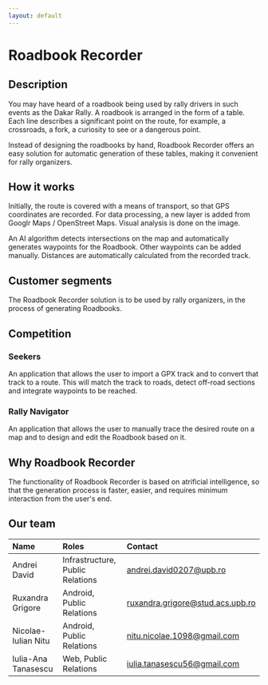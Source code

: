 ```yaml
---
layout: default
---
```


# Roadbook Recorder

## Description

You may have heard of a roadbook being used by rally drivers in such events as the Dakar Rally. A roadbook is arranged in the form of a table. Each line describes a significant point on the route, for example, a crossroads, a fork, a curiosity to see or a dangerous point.

Instead of designing the roadbooks by hand, Roadbook Recorder offers an easy solution for automatic generation of these tables, making it convenient for rally organizers.

## How it works

Initially, the route is covered with a means of transport, so that GPS coordinates are recorded. For data processing, a new layer is added from Googlr Maps / OpenStreet Maps. Visual analysis is done on the image.

An AI algorithm detects intersections on the map and automatically generates waypoints for the Roadbook. Other waypoints can be added manually. Distances are automatically calculated from the recorded track.

## Customer segments

The Roadbook Recorder solution is to be used by rally organizers, in the process of generating Roadbooks.

## Competition

### Seekers

An application that allows the user to import a GPX track and to convert that track to a route. This will match the track to roads, detect off-road sections and integrate waypoints to be reached.

### Rally Navigator

An application that allows the user to manually trace the desired route on a map and to design and edit the Roadbook based on it.

## Why Roadbook Recorder

The functionality of Roadbook Recorder is based on atrificial intelligence, so that the generation process is faster, easier, and requires minimum interaction from the user's end.

## Our team

| Name                     | Roles                                | Contact                          |
|:-------------------------|:-------------------------------------|:---------------------------------|
| Andrei David             | Infrastructure, Public Relations     | andrei.david0207@upb.ro          |
| Ruxandra Grigore         | Android, Public Relations            | ruxandra.grigore@stud.acs.upb.ro |
| Nicolae-Iulian Nitu      | Android, Public Relations            | nitu.nicolae.1098@gmail.com      |
| Iulia-Ana Tanasescu      | Web, Public Relations                | iulia.tanasescu56@gmail.com      |
